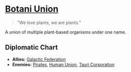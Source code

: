 # [Botani Union](botani)

> "We love plants, we are plants."

A union of multiple plant-based organisms under one name.

## Diplomatic Chart

- **Allies:** [Galactic Federation](../governments/federation)
- **Enemies:** [Pirates](pirates), [Human Union](human_union), [Tauri Corporation](../companies/tauri)
